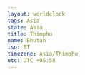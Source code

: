 ```yaml
---
layout: worldclock
tags: Asia
state: Asia
title: Thimphu
name: Bhutan
iso: BT
timezone: Asia/Thimphu
utc: UTC +05:58
---
```


